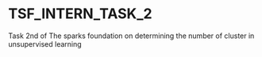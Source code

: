 # TSF_INTERN_TASK_2
Task 2nd of The sparks foundation on determining the number of cluster in unsupervised learning
